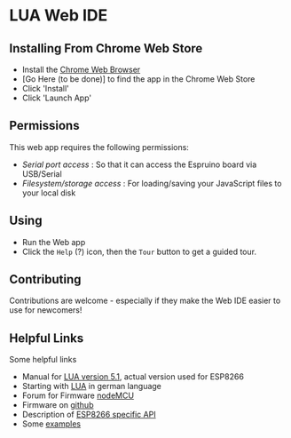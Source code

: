 LUA Web IDE
======================

Installing From Chrome Web Store
----------------------------

* Install the [Chrome Web Browser](https://www.google.com/intl/en/chrome/browser/)
* [Go Here (to be done)] to find the app in the Chrome Web Store
* Click 'Install'
* Click 'Launch App'

Permissions
----------

This web app requires the following permissions:
* *Serial port access* : So that it can access the Espruino board via USB/Serial
* *Filesystem/storage access* : For loading/saving your JavaScript files to your local disk

Using
-----

* Run the Web app
* Click the `Help` (?) icon, then the `Tour` button to get a guided tour.

Contributing
------------

Contributions are welcome - especially if they make the Web IDE easier to use for newcomers!

Helpful Links
-------------
Some helpful links
* Manual for [LUA version 5.1](http://www.lua.org/manual/5.1/index.html#index), actual version used for ESP8266
* Starting with [LUA](http://lua.gts-stolberg.de/) in german language
* Forum for Firmware [nodeMCU](http://www.esp8266.com/viewforum.php?f=17&sid=d816fd9e30459c42e857d1c95f7924f7)
* Firmware on [github](https://github.com/nodemcu/nodemcu-firmware)
* Description of [ESP8266 specific API](https://github.com/nodemcu/nodemcu-firmware/wiki/nodemcu_api_en)
* Some [examples](http://nodemcu.com/index_en.html)
